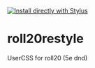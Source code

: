 [![Install directly with Stylus](https://img.shields.io/badge/Install%20directly%20with-Stylus-00adad.svg)](https://raw.githubusercontent.com/shevernitskiy/roll20restyle/master/roll20.user.css)
# roll20restyle
UserCSS for roll20 (5e dnd)

